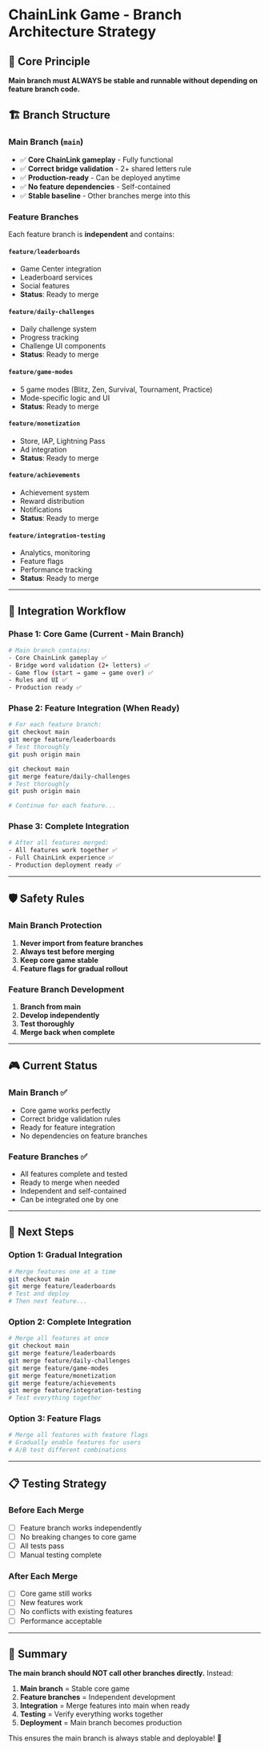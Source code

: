 # ChainLink Game - Branch Architecture Strategy

## 🎯 **Core Principle**
**Main branch must ALWAYS be stable and runnable without depending on feature branch code.**

## 🏗️ **Branch Structure**

### **Main Branch (`main`)**
- ✅ **Core ChainLink gameplay** - Fully functional
- ✅ **Correct bridge validation** - 2+ shared letters rule
- ✅ **Production-ready** - Can be deployed anytime
- ✅ **No feature dependencies** - Self-contained
- ✅ **Stable baseline** - Other branches merge into this

### **Feature Branches**
Each feature branch is **independent** and contains:

#### **`feature/leaderboards`**
- Game Center integration
- Leaderboard services
- Social features
- **Status**: Ready to merge

#### **`feature/daily-challenges`**
- Daily challenge system
- Progress tracking
- Challenge UI components
- **Status**: Ready to merge

#### **`feature/game-modes`**
- 5 game modes (Blitz, Zen, Survival, Tournament, Practice)
- Mode-specific logic and UI
- **Status**: Ready to merge

#### **`feature/monetization`**
- Store, IAP, Lightning Pass
- Ad integration
- **Status**: Ready to merge

#### **`feature/achievements`**
- Achievement system
- Reward distribution
- Notifications
- **Status**: Ready to merge

#### **`feature/integration-testing`**
- Analytics, monitoring
- Feature flags
- Performance tracking
- **Status**: Ready to merge

---

## 🔄 **Integration Workflow**

### **Phase 1: Core Game (Current - Main Branch)**
```bash
# Main branch contains:
- Core ChainLink gameplay ✅
- Bridge word validation (2+ letters) ✅
- Game flow (start → game → game over) ✅
- Rules and UI ✅
- Production ready ✅
```

### **Phase 2: Feature Integration (When Ready)**
```bash
# For each feature branch:
git checkout main
git merge feature/leaderboards
# Test thoroughly
git push origin main

git checkout main  
git merge feature/daily-challenges
# Test thoroughly
git push origin main

# Continue for each feature...
```

### **Phase 3: Complete Integration**
```bash
# After all features merged:
- All features work together ✅
- Full ChainLink experience ✅
- Production deployment ready ✅
```

---

## 🛡️ **Safety Rules**

### **Main Branch Protection**
1. **Never import from feature branches**
2. **Always test before merging**
3. **Keep core game stable**
4. **Feature flags for gradual rollout**

### **Feature Branch Development**
1. **Branch from main**
2. **Develop independently**
3. **Test thoroughly**
4. **Merge back when complete**

---

## 🎮 **Current Status**

### **Main Branch** ✅
- Core game works perfectly
- Correct bridge validation rules
- Ready for feature integration
- No dependencies on feature branches

### **Feature Branches** ✅
- All features complete and tested
- Ready to merge when needed
- Independent and self-contained
- Can be integrated one by one

---

## 🚀 **Next Steps**

### **Option 1: Gradual Integration**
```bash
# Merge features one at a time
git checkout main
git merge feature/leaderboards
# Test and deploy
# Then next feature...
```

### **Option 2: Complete Integration**
```bash
# Merge all features at once
git checkout main
git merge feature/leaderboards
git merge feature/daily-challenges  
git merge feature/game-modes
git merge feature/monetization
git merge feature/achievements
git merge feature/integration-testing
# Test everything together
```

### **Option 3: Feature Flags**
```bash
# Merge all features with feature flags
# Gradually enable features for users
# A/B test different combinations
```

---

## 📋 **Testing Strategy**

### **Before Each Merge**
- [ ] Feature branch works independently
- [ ] No breaking changes to core game
- [ ] All tests pass
- [ ] Manual testing complete

### **After Each Merge**
- [ ] Core game still works
- [ ] New features work
- [ ] No conflicts with existing features
- [ ] Performance acceptable

---

## 🎯 **Summary**

**The main branch should NOT call other branches directly.** Instead:

1. **Main branch** = Stable core game
2. **Feature branches** = Independent development
3. **Integration** = Merge features into main when ready
4. **Testing** = Verify everything works together
5. **Deployment** = Main branch becomes production

This ensures the main branch is always stable and deployable! 🚀

